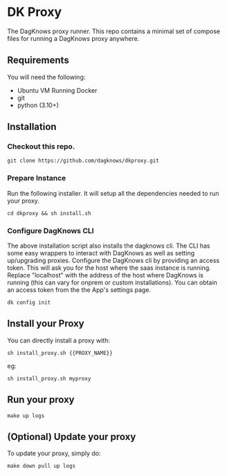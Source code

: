 # DK Proxy

The DagKnows proxy runner.   This repo contains a minimal set of compose files for running a DagKnows proxy anywhere.

## Requirements

You will need the following:

* Ubuntu VM Running Docker
* git
* python (3.10+)

## Installation

### Checkout this repo.

```
git clone https://github.com/dagknows/dkproxy.git
```

### Prepare Instance

Run the following installer.  It will setup all the dependencies needed to run your proxy.

```
cd dkproxy && sh install.sh
```

### Configure DagKnows CLI

The above installation script also installs the dagknows cli.  The CLI has some easy wrappers to interact with DagKnows as well as setting up/upgrading proxies.  Configure the DagKnows cli by providing an access token.  This will ask you for the host where the saas instance is running.   Replace "localhost" with the address of the host where DagKnows is running (this can vary for onprem or custom installations).  You can obtain an access token from the the App's settings page.

```
dk config init
```


## Install your Proxy

You can directly install a proxy with:

```
sh install_proxy.sh {{PROXY_NAME}}
```

eg:

```
sh install_proxy.sh myproxy
```

## Run your proxy

```
make up logs
```

## (Optional) Update your proxy

To update your proxy, simply do:

```
make down pull up logs
```
